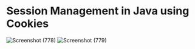 # Session Management in Java using Cookies

![Screenshot (778)](https://user-images.githubusercontent.com/96560427/222717275-897835f7-4416-476b-a6e4-2bd9dd2ab377.png)
![Screenshot (779)](https://user-images.githubusercontent.com/96560427/222717308-d95aa580-b005-4b68-a5c7-03147ba6305e.png)
